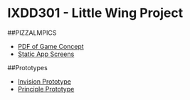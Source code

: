 # IXDD301 - Little Wing Project 
##PIZZALMPICS

+ [PDF of Game Concept](https://www.dropbox.com/s/uog11hb3av98m2s/Pizzalympics.pdf?dl=0)
+ [Static App Screens](https://www.flickr.com/photos/127785088@N07/albums/72157661110853341)

##Prototypes
+ [Invision Prototype](https://invis.io/YH4PFEO5R)
+ [Principle Prototype]()
